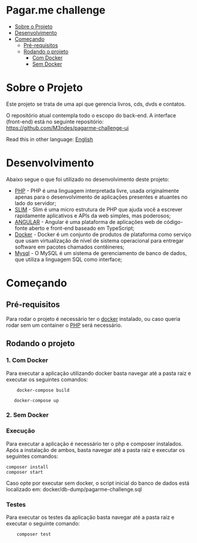 

<!-- TABLE OF CONTENTS -->

# Pagar.me challenge

- [Sobre o Projeto](#sobre-o-projeto)
- [Desenvolvimento](#desenvolvimento)
- [Começando](#começando)
  - [Pré-requisitos](#pr%C3%A9-requisitos)
  - [Rodando o projeto](#rodando-o-projeto)
      - [Com Docker](#com-docker)
      - [Sem Docker](#sem-docker)

<!-- ABOUT THE PROJECT -->

# Sobre o Projeto

Este projeto se trata de uma api que gerencia livros, cds, dvds e contatos.

O repositório atual contempla todo o escopo do back-end.
A interface (front-end) está no seguinte repositório: https://github.com/M3ndes/pagarme-challenge-ui

Read this in other language: [English](README.en.md) 
# Desenvolvimento

Abaixo segue o que foi utilizado no desenvolvimento deste projeto:

- [PHP](https://www.php.net/) - PHP é uma linguagem interpretada livre, usada originalmente apenas para o desenvolvimento de aplicações presentes e atuantes no lado do servidor;
- [SLIM](https://www.slimframework.com/) - Slim é uma micro estrutura de PHP que ajuda você a escrever rapidamente aplicativos e APIs da web simples, mas poderosos;
- [ANGULAR](http://angular.io/) - Angular é uma plataforma de aplicações web de código-fonte aberto e front-end baseado em TypeScript;
- [Docker](https://www.docker.com/) - Docker é um conjunto de produtos de plataforma como serviço que usam virtualização de nível de sistema operacional para entregar software em pacotes chamados contêineres;
- [Mysql](https://www.mysql.com/) - O MySQL é um sistema de gerenciamento de banco de dados, que utiliza a linguagem SQL como interface;

<!-- GETTING STARTED -->

# Começando

## Pré-requisitos
Para rodar o projeto é necessário ter o [docker](https://www.docker.com/) instalado, ou caso queria rodar sem um container o [PHP](https://www.php.net/) será necessário.

## Rodando o projeto
### 1. Com Docker
Para executar a aplicação utilizando docker basta navegar até a pasta raiz e executar os seguintes comandos:

```shell=
    docker-compose build
```

```shell=
   docker-compose up

```

### 2. Sem Docker

### Execução
Para executar a aplicação é necessário ter o php e composer instalados. Após a instalação de ambos, basta navegar até a pasta raiz e executar os seguintes comandos:

```shell=
composer install
composer start
```
Caso opte por executar sem docker, o script inicial do banco de dados está localizado em: docker/db-dump/pagarme-challenge.sql

### Testes
Para executar os testes da aplicação basta navegar até a pasta raiz e executar o seguinte comando:

```shell=
    composer test
```

    

